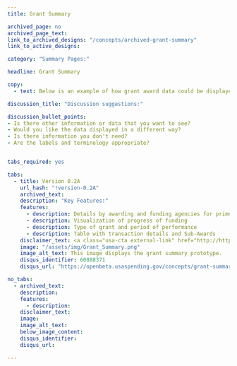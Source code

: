 ```yaml
---
title: Grant Summary

archived_page: no
archived_page_text:
link_to_archived_designs: "/concepts/archived-grant-summary"
link_to_active_designs:

category: "Summary Pages:"

headline: Grant Summary

copy:
  - text: Below is an example of how grant award data could be displayed. Please take a look and give us your feedback in the discussion section at the bottom of each tab.

discussion_title: "Discussion suggestions:"

discussion_bullet_points:
- Is there other information or data that you want to see?
- Would you like the data displayed in a different way?
- Is there information you don't need?
- Are the labels and terminology appropriate?


tabs_required: yes

tabs:
  - title: Version 0.2A
    url_hash: "!version-0.2A"
    archived_text:  
    description: "Key Features:"
    features:
      - description: Details by awarding and funding agencies for prime recipients
      - description: Visualization of progress of funding
      - description: Type of grant and period of performance
      - description: Table with transaction details and Sub-Awards
    disclaimer_text: <a class="usa-cta external-link" href="http://https://spendingdata.us/#/search">View the interactive prototype</a>
    image: "/assets/img/Grant_Summary.png"
    image_alt_text: This image displays the grant summary prototype. 
    disqus_identifier: 60888371
    disqus_url: "https://openbeta.usaspending.gov/concepts/grant-summary#!version-0.2A"

no_tabs:
  - archived_text:
    description:
    features:
      - description:
    disclaimer_text:
    image:
    image_alt_text:
    below_image_content:
    disqus_identifier:
    disqus_url:

---
```

